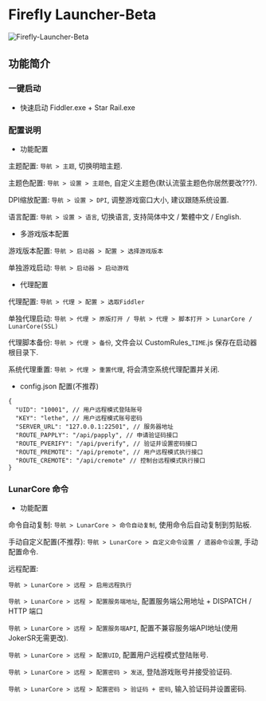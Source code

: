 # Firefly Launcher-Beta
![Firefly-Launcher-Beta](https://socialify.git.ci/letheriver2007/Firefly-Launcher/image?description=1&forks=1&issues=1&language=1&name=1&pulls=1&stargazers=1&theme=Light)

## 功能简介

### 一键启动
- 快速启动 Fiddler.exe + Star Rail.exe

### 配置说明
- 功能配置

主题配置: ```导航 > 主题```, 切换明暗主题.

主题色配置: ```导航 > 设置 > 主题色```, 自定义主题色(默认流萤主题色你居然要改???).

DPI缩放配置: ```导航 > 设置 > DPI```, 调整游戏窗口大小, 建议跟随系统设置.

语言配置: ```导航 > 设置 > 语言```, 切换语言, 支持简体中文 / 繁體中文 / English.

- 多游戏版本配置

游戏版本配置: ```导航 > 启动器 > 配置 > 选择游戏版本```

单独游戏启动: ```导航 > 启动器 > 启动游戏```

- 代理配置

代理配置: ```导航 > 代理 > 配置 > 选取Fiddler```

单独代理启动: ```导航 > 代理 > 原版打开 / 导航 > 代理 > 脚本打开 > LunarCore / LunarCore(SSL) ```

代理脚本备份: ```导航 > 代理 > 备份```, 文件会以 CustomRules_```TIME```.js 保存在启动器根目录下.

系统代理重置: ```导航 > 代理 > 重置代理```, 将会清空系统代理配置并关闭.

- config.json 配置(不推荐)
```
{
  "UID": "10001", // 用户远程模式登陆账号
  "KEY": "lethe", // 用户远程模式账号密码
  "SERVER_URL": "127.0.0.1:22501", // 服务器地址
  "ROUTE_PAPPLY": "/api/papply", // 申请验证码接口
  "ROUTE_PVERIFY": "/api/pverify", // 验证并设置密码接口
  "ROUTE_PREMOTE": "/api/premote", // 用户远程模式执行接口
  "ROUTE_CREMOTE": "/api/cremote" // 控制台远程模式执行接口
}
```

### LunarCore 命令

- 功能配置

命令自动复制: ```导航 > LunarCore > 命令自动复制```, 使用命令后自动复制到剪贴板.

手动自定义配置(不推荐): ```导航 > LunarCore > 自定义命令设置 / 遗器命令设置```, 手动配置命令.

远程配置:

```导航 > LunarCore > 远程 > 启用远程执行```

```导航 > LunarCore > 远程 > 配置服务端地址```, 配置服务端公用地址 + DISPATCH / HTTP 端口

```导航 > LunarCore > 远程 > 配置服务端API```, 配置不兼容服务端API地址(使用JokerSR无需更改).

```导航 > LunarCore > 远程 > 配置UID```, 配置用户远程模式登陆账号.

```导航 > LunarCore > 远程 > 配置密码 > 发送```, 登陆游戏账号并接受验证码.

```导航 > LunarCore > 远程 > 配置密码 > 验证码 + 密码```, 输入验证码并设置密码.
